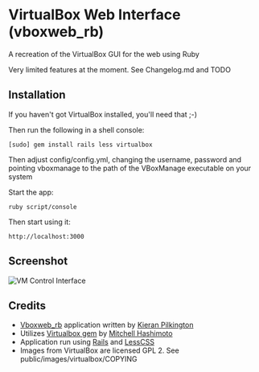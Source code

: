 # VirtualBox Web Interface (vboxweb_rb)

A recreation of the VirtualBox GUI for the web using Ruby

Very limited features at the moment. See Changelog.md and TODO

## Installation

If you haven't got VirtualBox installed, you'll need that ;-)

Then run the following in a shell console:

    [sudo] gem install rails less virtualbox

Then adjust config/config.yml, changing the username, password and pointing
vboxmanage to the path of the VBoxManage executable on your system

Start the app:

    ruby script/console

Then start using it:

    http://localhost:3000

## Screenshot

![VM Control Interface](http://img.skitch.com/20100131-fpsuekt76kjpxb3k8axsi1amju.jpg "VM Control Interface")

## Credits

* [Vboxweb_rb](http://github.com/KieranP/vboxweb_rb) application written by [Kieran Pilkington](http://github.com/KieranP)
* Utilizes [Virtualbox gem](http://github.com/mitchellh/virtualbox) by [Mitchell Hashimoto](http://github.com/mitchellh)
* Application run using [Rails](http://rubyonrails.org) and [LessCSS](http://lesscss.org/)
* Images from VirtualBox are licensed GPL 2. See public/images/virtualbox/COPYING

